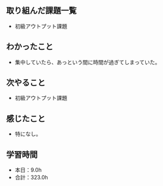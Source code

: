 ## 取り組んだ課題一覧
- 初級アウトプット課題
## わかったこと
- 集中していたら、あっという間に時間が過ぎてしまっていた。
## 次やること
- 初級アウトプット課題
## 感じたこと
- 特になし。
## 学習時間
- 本日：9.0h
- 合計：323.0h